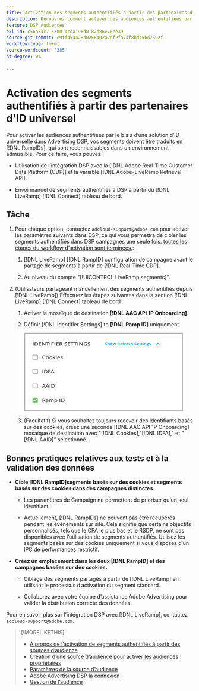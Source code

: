 ```yaml
---
title: Activation des segments authentifiés à partir des partenaires d’ID universel
description: Découvrez comment activer des audiences authentifiées par le biais d’une solution d’ID universelle.
feature: DSP Audiences
exl-id: c56a54c7-5300-4cda-96d0-82d86e76ee39
source-git-commit: e9ff454428d0256402a2ef2fa74f8bd45bd7592f
workflow-type: tm+mt
source-wordcount: '285'
ht-degree: 0%

---
```


# Activation des segments authentifiés à partir des partenaires d’ID universel

Pour activer les audiences authentifiées par le biais d’une solution d’ID universelle dans Advertising DSP, vos segments doivent être traduits en [!DNL RampIDs], qui sont reconnaissables dans un environnement admissible. Pour ce faire, vous pouvez :

* Utilisation de l’intégration DSP avec la [!DNL Adobe Real-Time Customer Data Platform (CDP)] et la variable [!DNL Adobe-LiveRamp Retrieval API].

* Envoi manuel de segments authentifiés à DSP à partir du [!DNL LiveRamp] [!DNL Connect] tableau de bord.

## Tâche

1. Pour chaque option, contactez `adcloud-support@adobe.com` pour activer les paramètres suivants dans DSP, ce qui vous permettra de cibler les segments authentifiés dans DSP campagnes une seule fois. [toutes les étapes du workflow d’activation sont terminées.](source-adobe-rtcdp.md):

   1. [!DNL LiveRamp] [!DNL RampID] configuration de campagne avant le partage de segments à partir de [!DNL Real-Time CDP].

   1. Au niveau du compte &quot;[!UICONTROL LiveRamp segments]&quot;.

1. (Utilisateurs partageant manuellement des segments authentifiés depuis [!DNL LiveRamp]) Effectuez les étapes suivantes dans la section [!DNL LiveRamp] [!DNL Connect] tableau de bord :

   1. Activer la mosaïque de destination **[!DNL AAC API 1P Onboarding]**.

   1. Définir [!DNL Identifier Settings] to **[!DNL Ramp ID]** uniquement.

      ![Paramètres d’identifiant](/help/dsp/assets/liveramp-tile-settings.png)

   1. (Facultatif) Si vous souhaitez toujours recevoir des identifiants basés sur des cookies, créez une seconde [!DNL AAC API 1P Onboarding] mosaïque de destination avec &quot;[!DNL Cookies],&quot;[!DNL IDFA],&quot; et &quot;[!DNL AAID]&quot; sélectionné.

## Bonnes pratiques relatives aux tests et à la validation des données

* **Cible [!DNL RampID]segments basés sur des cookies et segments basés sur des cookies dans des campagnes distinctes.**

   * Les paramètres de Campaign ne permettent de prioriser qu’un seul identifiant.

   * Actuellement, [!DNL RampIDs] ne peuvent pas être récupérés pendant les événements sur site. Cela signifie que certains objectifs personnalisés, tels que le CPA le plus bas et le RSDP, ne sont pas disponibles avec l’utilisation de segments authentifiés. Utilisez les segments basés sur des cookies uniquement si vous disposez d’un IPC de performances restrictif.

* **Créez un emplacement dans les deux [!DNL RampID] et des campagnes basées sur des cookies.**

   * Ciblage des segments partagés à partir de [!DNL LiveRamp] en utilisant le processus d’activation du segment standard.

   * Collaborez avec votre équipe d’assistance Adobe Advertising pour valider la distribution correcte des données.

Pour en savoir plus sur l’intégration DSP avec [!DNL LiveRamp], contactez `adcloud-support@adobe.com`.

>[!MORELIKETHIS]
>
>* [À propos de l’activation de segments authentifiés à partir des sources d’audience](source-about.md)
>* [Création d’une source d’audience pour activer les audiences propriétaires](source-create.md)
>* [Paramètres de la source d’audience](source-settings.md)
>* [Adobe Advertising DSP la connexion](https://experienceleague.adobe.com/docs/experience-platform/destinations/catalog/advertising/adobe-advertising-cloud-connection.html)
>* [Gestion de l’audience](/help/dsp/audiences/audience-about.md)

